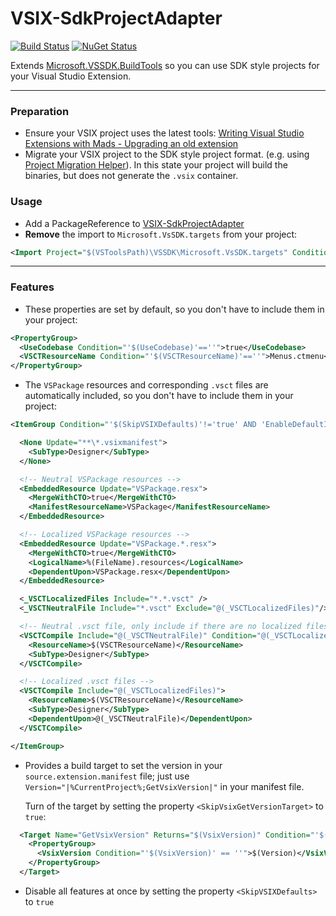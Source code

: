 # VSIX-SdkProjectAdapter
[![Build Status](https://dev.azure.com/tom-englert/Open%20Source/_apis/build/status/VSIX-SdkProjectAdapter?repoName=tom-englert%2FVSIX-SdkProjectAdapter&branchName=master)](https://dev.azure.com/tom-englert/Open%20Source/_build/latest?definitionId=40&repoName=tom-englert%2FVSIX-SdkProjectAdapter&branchName=master)
[![NuGet Status](http://img.shields.io/nuget/v/VSIX-SdkProjectAdapter.svg?style=flat)](https://www.nuget.org/packages/VSIX-SdkProjectAdapter/)

Extends [Microsoft.VSSDK.BuildTools](https://www.nuget.org/packages/Microsoft.VSSDK.BuildTools/) so you can use SDK style projects for your Visual Studio Extension.

---
### Preparation
- Ensure your VSIX project uses the latest tools: [Writing Visual Studio Extensions with Mads - Upgrading an old extension](https://www.youtube.com/watch?v=apPIuJCZhUk)
- Migrate your VSIX project to the SDK style project format. (e.g. using [Project Migration Helper](https://marketplace.visualstudio.com/items?itemName=TomEnglert.ProjectMigrationHelper)). 
  In this state your project will build the binaries, but does not generate the `.vsix` container.

### Usage
- Add a PackageReference to [VSIX-SdkProjectAdapter](https://github.com/tom-englert/VSIX-SdkProjectAdapter.git)
- **Remove** the import to `Microsoft.VsSDK.targets` from your project:
```xml 
<Import Project="$(VSToolsPath)\VSSDK\Microsoft.VsSDK.targets" Condition="'$(VSToolsPath)' != ''" />
```
---

### Features
- These properties are set by default, so you don't have to include them in your project:
```xml
<PropertyGroup>
  <UseCodebase Condition="'$(UseCodebase)'==''">true</UseCodebase>
  <VSCTResourceName Condition="'$(VSCTResourceName)'==''">Menus.ctmenu</VSCTResourceName>
</PropertyGroup>
```
- The `VSPackage` resources and corresponding `.vsct` files are automatically included, so you don't have to include them in your project:
```xml
<ItemGroup Condition="'$(SkipVSIXDefaults)'!='true' AND 'EnableDefaultItems'!='false'">

  <None Update="**\*.vsixmanifest">
    <SubType>Designer</SubType>
  </None>

  <!-- Neutral VSPackage resources -->
  <EmbeddedResource Update="VSPackage.resx">
    <MergeWithCTO>true</MergeWithCTO>
    <ManifestResourceName>VSPackage</ManifestResourceName>
  </EmbeddedResource>

  <!-- Localized VSPackage resources -->
  <EmbeddedResource Update="VSPackage.*.resx">
    <MergeWithCTO>true</MergeWithCTO>
    <LogicalName>%(FileName).resources</LogicalName>
    <DependentUpon>VSPackage.resx</DependentUpon>
  </EmbeddedResource>

  <_VSCTLocalizedFiles Include="*.*.vsct" />
  <_VSCTNeutralFile Include="*.vsct" Exclude="@(_VSCTLocalizedFiles)"/>

  <!-- Neutral .vsct file, only include if there are no localized files -->
  <VSCTCompile Include="@(_VSCTNeutralFile)" Condition="@(_VSCTLocalizedFiles->'%(Identity)')==''">
    <ResourceName>$(VSCTResourceName)</ResourceName>
    <SubType>Designer</SubType>
  </VSCTCompile>

  <!-- Localized .vsct files -->
  <VSCTCompile Include="@(_VSCTLocalizedFiles)">
    <ResourceName>$(VSCTResourceName)</ResourceName>
    <SubType>Designer</SubType>
    <DependentUpon>@(_VSCTNeutralFile)</DependentUpon>
  </VSCTCompile>

</ItemGroup>

```
- Provides a build target to set the version in your `source.extension.manifest` file; just use ` Version="|%CurrentProject%;GetVsixVersion|"` in your manifest file.

  Turn of the target by setting the property `<SkipVsixGetVersionTarget>` to `true`:
```xml
  <Target Name="GetVsixVersion" Returns="$(VsixVersion)" Condition="'$(SkipVsixGetVersionTarget)'!='true' AND '$(SkipVSIXDefaults)'!='true'">
    <PropertyGroup>
      <VsixVersion Condition="'$(VsixVersion)' == ''">$(Version)</VsixVersion>
    </PropertyGroup>
  </Target>  
```
- Disable all features at once by setting the property `<SkipVSIXDefaults>` to `true`



